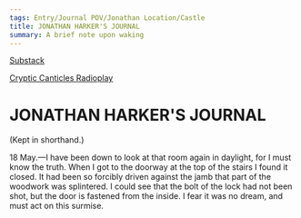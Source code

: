 ```yaml
---
tags: Entry/Journal POV/Jonathan Location/Castle 
title: JONATHAN HARKER'S JOURNAL
summary: A brief note upon waking
---
```


[Substack](https://draculadaily.substack.com/p/dracula-may-18-6e7)

[Cryptic Canticles Radioplay](https://crypticcanticles.com/2022/05/18/dracula-episode-may-18th-3/)

# JONATHAN HARKER'S JOURNAL

(Kept in shorthand.)

18 May.—I have been down to look at that room again in daylight, for I must know the truth. When I got to the doorway at the top of the stairs I found it closed. It had been so forcibly driven against the jamb that part of the woodwork was splintered. I could see that the bolt of the lock had not been shot, but the door is fastened from the inside. I fear it was no dream, and must act on this surmise.